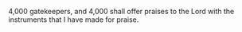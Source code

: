4,000 gatekeepers, and 4,000 shall offer praises to the Lord with the instruments that I have made for praise.
